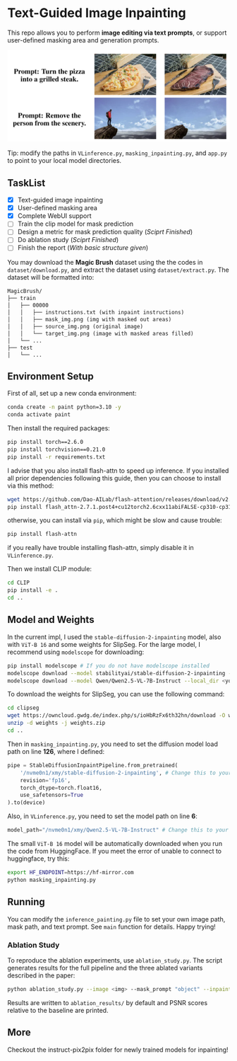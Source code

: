 # Text-Guided Image Inpainting

This repo allows you to perform **image editing via text prompts**, or support user-defined masking area and generation prompts.

![Visual Demo](demo.png)

Tip: modify the paths in `VLinference.py`, `masking_inpainting.py`, and `app.py` to point to your local model directories.

## TaskList

- [x] Text-guided image inpainting
- [x] User-defined masking area
- [x] Complete WebUI support
- [ ] Train the clip model for mask prediction
- [ ] Design a metric for mask prediction quality (*Sciprt Finished*)
- [ ] Do ablation study (*Sciprt Finished*)
- [ ] Finish the report (*With basic structure given*)

You may download the **Magic Brush** dataset using the the codes in `dataset/download.py`, and extract the dataset using `dataset/extract.py`. The dataset will be formatted into:


```
MagicBrush/
├── train
│   ├── 00000
│   │   ├── instructions.txt (with inpaint instructions)
│   │   ├── mask_img.png (img with masked out areas)
│   │   ├── source_img.png (original image)
│   │   └── target_img.png (image with masked areas filled)
│   └── ...
├── test
│   └── ...
```


## Environment Setup
First of all, set up a new conda environment:
```bash
conda create -n paint python=3.10 -y
conda activate paint
```

Then install the required packages:
```bash
pip install torch==2.6.0
pip install torchvision==0.21.0
pip install -r requirements.txt
```

I advise that you also install flash-attn to speed up inference. If you installed all prior dependencies following this guide, then you can choose to install via this method:
```bash
wget https://github.com/Dao-AILab/flash-attention/releases/download/v2.7.1.post4/flash_attn-2.7.1.post4+cu12torch2.6cxx11abiFALSE-cp310-cp310-linux_x86_64.whl
pip install flash_attn-2.7.1.post4+cu12torch2.6cxx11abiFALSE-cp310-cp310-linux_x86_64.whl
```
otherwise, you can install via `pip`, which might be slow and cause trouble:
```bash
pip install flash-attn
```
if you really have trouble installing flash-attn, simply disable it in `VLinference.py`.


Then we install CLIP module:
```bash
cd CLIP
pip install -e .
cd ..
```

## Model and Weights
In the current impl, I used the `stable-diffusion-2-inpainting` model, also with `ViT-B 16` and some weights for SlipSeg. For the large model, I recommend using `modelscope` for downloading:

```bash
pip install modelscope # If you do not have modelscope installed
modelscope download --model stabilityai/stable-diffusion-2-inpainting --local_dir <your local dir>
modelscope download --model Qwen/Qwen2.5-VL-7B-Instruct --local_dir <your local dir>
```

To download the weights for SlipSeg, you can use the following command:

```bash
cd clipseg
wget https://owncloud.gwdg.de/index.php/s/ioHbRzFx6th32hn/download -O weights.zip
unzip -d weights -j weights.zip
cd ..
```

Then in `masking_inpainting.py`, you need to set the diffusion model load path on line **126**, where I defined:
```python
pipe = StableDiffusionInpaintPipeline.from_pretrained(
    '/nvme0n1/xmy/stable-diffusion-2-inpainting', # Change this to your own local dir
    revision='fp16', 
    torch_dtype=torch.float16,
    use_safetensors=True
).to(device)
```

Also, in `VLinference.py`, you need to set the model path on line **6**:
```python
model_path="/nvme0n1/xmy/Qwen2.5-VL-7B-Instruct" # Change this to your own local dir
```

The small `ViT-B 16` model will be automatically downloaded when you run the code from HuggingFace. If you meet the error of unable to connect to huggingface, try this:
```bash
export HF_ENDPOINT=https://hf-mirror.com
python masking_inpainting.py
```

## Running
You can modify the `inference_painting.py` file to set your own image path, mask path, and text prompt. See `main` function for details. Happy trying!

### Ablation Study
To reproduce the ablation experiments, use `ablation_study.py`. The script
generates results for the full pipeline and the three ablated variants
described in the paper:

```bash
python ablation_study.py --image <img> --mask_prompt "object" --inpaint_prompt "replacement"
```
Results are written to `ablation_results/` by default and PSNR scores relative
to the baseline are printed.

## More
Checkout the instruct-pix2pix folder for newly trained models for inpainting!
